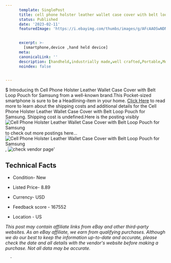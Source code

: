 ```yaml
---
      template: SinglePost
      title: cell phone holster leather wallet case cover with belt loop pouch for samsung
      status: Published
      date: '2023-02-11'
      featuredImage: 'https://i.ebayimg.com/thumbs/images/g/AFcAAOSwNDNfpRTp/s-l225.jpg'
       

      excerpt: >-
        [smartphone,device ,hand held device]
      meta:
      canonicalLink: ''
      description: [handheld,industrially made,well crafted,Portable,Mobile,Compact,Convenient,Lightweight,Maneuverable,Man-portable,Miniature,Carriable,Hand-held,Light,Holdable,Transportable,Mobile device,Pocket-sized,On-the-go,Wireless,Cordless,Compact size,Convenient size, smartphone,device ,hand held device]
      noindex: false
      

---
```

$
      Introducing th Cell Phone Holster Leather Wallet Case Cover with Belt Loop Pouch for Samsung from a well-known brand.This Pocket-sized smartphone is sure to be a Headlining-item in your home. [Click Here](https://www.ebay.com/itm/383799466611?hash=item595c3b1a73%3Ag%3AAFcAAOSwNDNfpRTp&mkevt=1&mkcid=1&mkrid=711-53200-19255-0&campid=%253CePNCampaignId%253E&customid=%253CreferenceId%253E&toolid=10049) to read more to learn about the shipping costs and additional details for the Cell Phone Holster Leather Wallet Case Cover with Belt Loop Pouch for Samsung. Shipping cost is undefined.Here is the posting visibly ![Cell Phone Holster Leather Wallet Case Cover with Belt Loop Pouch for Samsung](https://i.ebayimg.com/thumbs/images/g/AFcAAOSwNDNfpRTp/s-l225.jpg) to check out more postings here... ![Cell Phone Holster Leather Wallet Case Cover with Belt Loop Pouch for Samsung](https://i.ebayimg.com/images/g/AFcAAOSwNDNfpRTp/s-l1600.jpg), ![check vendor page](https://origin-galleryplus.ebayimg.com/ws/web/383799466611_2_0_1/225x225.jpg,https://origin-galleryplus.ebayimg.com/ws/web/383799466611_3_0_1/225x225.jpg,https://origin-galleryplus.ebayimg.com/ws/web/383799466611_4_0_1/225x225.jpg,https://origin-galleryplus.ebayimg.com/ws/web/383799466611_5_0_1/225x225.jpg,https://origin-galleryplus.ebayimg.com/ws/web/383799466611_6_0_1/225x225.jpg,https://origin-galleryplus.ebayimg.com/ws/web/383799466611_7_0_1/225x225.jpg,https://origin-galleryplus.ebayimg.com/ws/web/383799466611_8_0_1/225x225.jpg,https://origin-galleryplus.ebayimg.com/ws/web/383799466611_9_0_1/225x225.jpg)'

      

 ## Technical Facts 



     
      

 - Condition- New 


      

 - Listed Price- 8.89 


      

 - Currency- USD 


      

 - Feedback score - 167552 


      

 - Location - US 


      
      

 *_This post may contain affiliate links from eBay and other third-party websites. As an eBay affiliate, we earn from qualifying purchases. Although we do our best to keep the information up-to-date and accurate, please check the date and all details with the vendor's website before making a purchase. Not all data may be accurate._*




      -
